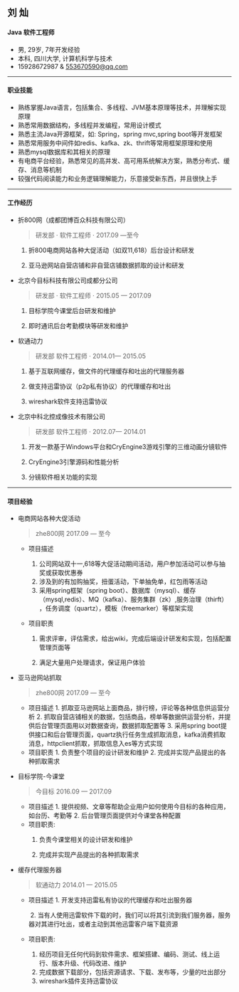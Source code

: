 ## 刘 灿 ##
#### Java 软件工程师 ####
* 男, 29岁, 7年开发经验
* 本科, 四川大学, 计算机科学与技术
* 15928672987    &    553670590@qq.com

---
#### 职业技能 ####
* 熟练掌握Java语言，包括集合、多线程、JVM基本原理等技术，并理解实现原理
* 熟悉常用数据结构，多线程并发编程，常用设计模式
* 熟悉主流Java开源框架，如: Spring，spring mvc,spring boot等开发框架
* 熟悉常用服务中间件如redis、kafka、zk、thrift等常用框架原理和使用
* 熟悉mysql数据库和其相关的原理
* 有电商平台经验，熟悉常见的高并发、高可用系统解决方案，熟悉分布式、缓存、消息等机制
* 较强代码阅读能力和业务逻辑理解能力，乐意接受新东西，并且很快上手

---
#### 工作经历 ####
 * 折800网（成都团博百众科技有限公司）

    > 研发部 ·  软件工程师 · 2017.09 —至今
    1. 折800电商网站各种大促活动（如双11,618）后台设计和研发

    2. 亚马逊网站自营店铺和非自营店铺数据抓取的设计和研发

       

* 北京今目标科技有限公司成都分公司                    

  > 研发部 · 软件工程师 · 2015.05 — 2017.09
  1. 目标学院今课堂后台研发和维护

  2. 即时通讯后台考勤模块等研发和维护

     

* 软通动力                          
  > 研发部  软件工程师 · 2014.01— 2015.05
  1. 基于互联网缓存，做文件的代理缓存和吐出的代理服务器

  2. 做支持迅雷协议（p2p私有协议）的代理缓存和吐出

  3. wireshark软件支持迅雷协议

     

* 北京中科北控成像技术有限公司                         
  > 研发部  软件工程师 · 2012.07— 2014.01
  1. 开发一款基于Windows平台和CryEngine3游戏引擎的三维动画分镜软件

  2. CryEngine3引擎源码和性能分析

  3. 分镜软件相关功能的实现

     
---
#### 项目经验 ####
* 电商网站各种大促活动
  > zhe800网 2017.09 — 至今
  - 项目描述 

     1. 公司网站双十一,618等大促活动期间活动，用户参加活动可以参与抽奖或获取优惠券
     2. 涉及到的有加购抽奖，扭蛋活动，下单抽免单，红包雨等活动
     3. 采用spring框架（spring boot）、数据库（mysql）、缓存（mysql,redis）、MQ（kafka）、服务集群（zk）,服务治理（thirft） ，任务调度（quartz），模板（freemarker）等框架实现

  - 项目职责 

     1. 需求评审，评估需求，给出wiki，完成后端设计研发和实现，包括配置管理页面等

     2. 满足大量用户处理请求，保证用户体验

        

* 亚马逊网站抓取
  > zhe800网 2017.09 — 至今
  - 项目描述 
            1. 抓取亚马逊网站上面商品，排行榜，评论等各种信息供运营分析
            2. 抓取自营店铺相关的数据，包括商品，榜单等数据供运营分析，并提供后台管理页面用以对数据查询，数据抓取配置等
            3. 采用spring boot提供接口和后台管理页面，quartz执行任务生成抓取消息，kafka消费抓取消息，httpclient抓取，抓取信息入es等方式实现
  - 项目职责 
            1. 负责整个项目的设计研发和维护
            2. 完成并实现产品提出的各种抓取需求

  

* 目标学院-今课堂
  > 今目标 2016.09 — 2017.09
  - 项目描述
           1. 提供视频、文章等帮助企业用户如何使用今目标的各种应用，如台历、考勤等
           2. 后台管理页面提供对今课堂各种配置
  - 项目职责:
    1. 负责今课堂相关的设计研发和维护

    2. 完成并实现产品提出的各种抓取需求

       

* 缓存代理服务器
  > 软通动力 2014.01 — 2015.05
  - 项目描述
           1. 开发支持迅雷私有协议的代理缓存和吐出服务器

       ​    2. 当有人使用迅雷软件下载的时，我们可以将其引流到我们服务器，服务器对其进行吐出，或者主动到其他迅雷客户端下载资源

  - 项目职责:
    1. 经历项目无任何代码到软件需求、框架搭建、编码、测试、线上运行、版本升级、代码改进、维护 
    2. 完成数据下载部分，包括资源请求、下载、发布等，少量的吐出部分
    3. wireshark插件支持迅雷协议